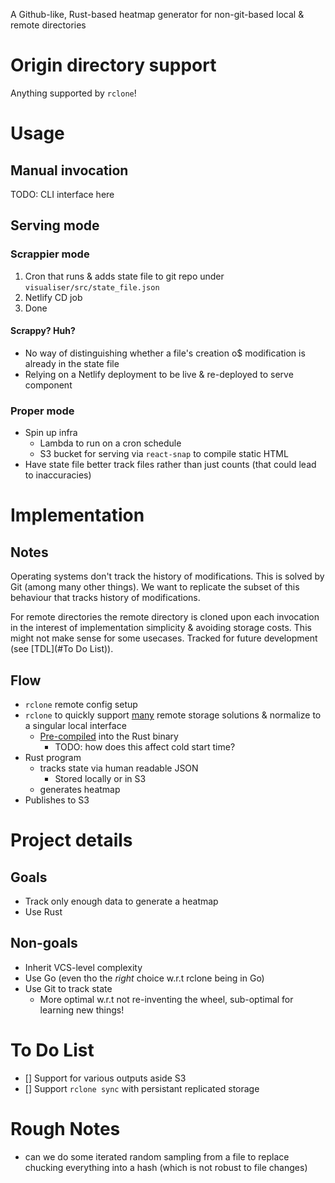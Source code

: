 A Github-like, Rust-based heatmap generator for non-git-based local & remote directories

# Origin directory support
Anything supported by `rclone`!

# Usage
## Manual invocation
TODO: CLI interface here

## Serving mode
### Scrappier mode
1. Cron that runs & adds state file to git repo under `visualiser/src/state_file.json`
2. Netlify CD job
3. Done

#### Scrappy? Huh?
- No way of distinguishing whether a file's creation o$ modification is already
  in the state file
- Relying on a Netlify deployment to be live & re-deployed to serve component

### Proper mode
- Spin up infra
    - Lambda to run on a cron schedule
    - S3 bucket for serving via `react-snap` to compile static HTML
- Have state file better track files rather than just counts (that could lead to
  inaccuracies)

# Implementation
## Notes
Operating systems don't track the history of modifications. This is solved by
Git (among many other things). We want to replicate the subset of this behaviour
that tracks history of modifications.

For remote directories the remote directory is cloned upon each invocation in the interest of
implementation simplicity & avoiding storage costs. This might not make sense
for some usecases. Tracked for future development (see [TDL](#To Do List)).

## Flow
- `rclone` remote config setup
- `rclone` to quickly support [many](https://rclone.org/overview/) remote
  storage solutions & normalize to a singular local interface
    - [Pre-compiled](https://docs.rs/librclone/latest/librclone/) into the Rust binary
        - TODO: how does this affect cold start time?
- Rust program
    - tracks state via human readable JSON
        - Stored locally or in S3
    - generates heatmap
- Publishes to S3

# Project details
## Goals
- Track only enough data to generate a heatmap
- Use Rust

## Non-goals
- Inherit VCS-level complexity
- Use Go (even tho the _right_ choice w.r.t rclone being in Go)
- Use Git to track state
    - More optimal w.r.t not re-inventing the wheel, sub-optimal for learning
      new things!

# To Do List
- [] Support for various outputs aside S3
- [] Support `rclone sync` with persistant replicated storage

# Rough Notes
- can we do some iterated random sampling from a file to replace chucking
  everything into a hash (which is not robust to file changes)
